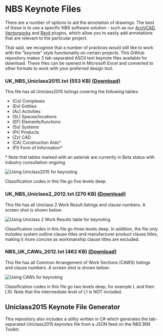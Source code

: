 # NBS Keynote Files

There are a number of options to aid the annotation of drawings. The best of these is to use a specific NBS software solution - such as our [ArchiCAD](https://www.thenbs.com/services/our-tools/plug-in-for-graphisoft-archicad), [Vectorworks](http://constructioncode.blogspot.co.uk/2013/10/nbs-plug-in-for-vectorworks-2014.html) and [Revit](https://www.thenbs.com/services/our-tools/nbs-plug-in-for-autodesk-revit) plugins, which allow you to easily add annotations  that are relevant to the particular project.

That said, we recognise that a number of practices would still like to work with the "keynote" style functionality on certain projects. This GitHub repository makes 3 tab-separated ASCII text keynote files available for download. These files can be opened in Microsoft Excel and converted to other formats to work with your preferred design tool.

### UK\_NBS\_Uniclass2015.txt (553 KB) [(Download)](https://raw.githubusercontent.com/theNBS/KeynotesFiles/master/Keynote%20Files/UK_NBS_Uniclass2015.txt)
This file has all Uniclass2015 listings covering the following tables:

* (Co) Complexes
* (En) Entities
* (Ac) Activities
* (SL) Spaces/locations
* (EF) Elements/functions
* (Ss) Systems
* (Pr) Products
* (Zz) CAD
* (CA) Construction Aids*
* (FI) Form of Information*

\* Note that tables marked with an asterisk are currently in Beta status with industry consultation ongoing

![Using Uniclass2015 for keynoting](https://raw.githubusercontent.com/theNBS/KeynotesFiles/master/Resources/KeynotesUniclass2015.gif)

Classification codes in this file go five levels deep.

### UK\_NBS\_Uniclass2_2012.txt (270 KB) [(Download)](https://raw.githubusercontent.com/theNBS/KeynotesFiles/master/Keynote%20Files/UK_NBS_Uniclass2_2012.txt)
This file has all Uniclass 2 Work Result listings and clause numbers. A screen shot is shown below:

![Using Uniclass 2 Work Results table for keynoting](https://raw.githubusercontent.com/theNBS/KeynotesFiles/master/Resources/KeynotesUniclass2.gif)

Classification codes in this file go three levels deep. In addition, the file only includes system outline clause titles and manufacturer product clause titles, making it more concise as workmanship clause titles are excluded.

### NBS\_UK\_CAWs_2012.txt (462 KB) [(Download)](https://raw.githubusercontent.com/theNBS/KeynotesFiles/master/Keynote%20Files/UK_NBS_CAWs_2012.txt)
This file has all Common Arrangement of Work Sections (CAWS) listings and clause numbers. A screen shot is shown below:

![Using CAWs for keynoting](https://raw.githubusercontent.com/theNBS/KeynotesFiles/master/Resources/KeynotesCAWS.gif)

Classification codes in this file go two levels deep, for example L and then L10. Note that the intermediate level of L1 is NOT included.

## Uniclass2015 Keynote File Generator

This repository also includes a utility written in C# which generates the tab-separated Uniclass2015 keynotes file from a JSON feed on the NBS BIM Toolkit.

